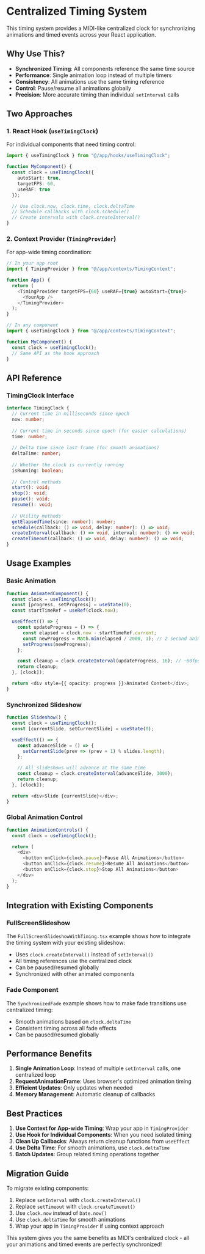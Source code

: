 # Centralized Timing System

This timing system provides a MIDI-like centralized clock for synchronizing animations and timed events across your React application.

## Why Use This?

- **Synchronized Timing**: All components reference the same time source
- **Performance**: Single animation loop instead of multiple timers
- **Consistency**: All animations use the same timing reference
- **Control**: Pause/resume all animations globally
- **Precision**: More accurate timing than individual `setInterval` calls

## Two Approaches

### 1. React Hook (`useTimingClock`)

For individual components that need timing control:

```typescript
import { useTimingClock } from "@/app/hooks/useTimingClock";

function MyComponent() {
  const clock = useTimingClock({
    autoStart: true,
    targetFPS: 60,
    useRAF: true
  });

  // Use clock.now, clock.time, clock.deltaTime
  // Schedule callbacks with clock.schedule()
  // Create intervals with clock.createInterval()
}
```

### 2. Context Provider (`TimingProvider`)

For app-wide timing coordination:

```typescript
// In your app root
import { TimingProvider } from "@/app/contexts/TimingContext";

function App() {
  return (
    <TimingProvider targetFPS={60} useRAF={true} autoStart={true}>
      <YourApp />
    </TimingProvider>
  );
}

// In any component
import { useTimingClock } from "@/app/contexts/TimingContext";

function MyComponent() {
  const clock = useTimingClock();
  // Same API as the hook approach
}
```

## API Reference

### TimingClock Interface

```typescript
interface TimingClock {
  // Current time in milliseconds since epoch
  now: number;
  
  // Current time in seconds since epoch (for easier calculations)
  time: number;
  
  // Delta time since last frame (for smooth animations)
  deltaTime: number;
  
  // Whether the clock is currently running
  isRunning: boolean;
  
  // Control methods
  start(): void;
  stop(): void;
  pause(): void;
  resume(): void;
  
  // Utility methods
  getElapsedTime(since: number): number;
  schedule(callback: () => void, delay: number): () => void;
  createInterval(callback: () => void, interval: number): () => void;
  createTimeout(callback: () => void, delay: number): () => void;
}
```

## Usage Examples

### Basic Animation

```typescript
function AnimatedComponent() {
  const clock = useTimingClock();
  const [progress, setProgress] = useState(0);
  const startTimeRef = useRef(clock.now);

  useEffect(() => {
    const updateProgress = () => {
      const elapsed = clock.now - startTimeRef.current;
      const newProgress = Math.min(elapsed / 2000, 1); // 2 second animation
      setProgress(newProgress);
    };

    const cleanup = clock.createInterval(updateProgress, 16); // ~60fps
    return cleanup;
  }, [clock]);

  return <div style={{ opacity: progress }}>Animated Content</div>;
}
```

### Synchronized Slideshow

```typescript
function Slideshow() {
  const clock = useTimingClock();
  const [currentSlide, setCurrentSlide] = useState(0);

  useEffect(() => {
    const advanceSlide = () => {
      setCurrentSlide(prev => (prev + 1) % slides.length);
    };

    // All slideshows will advance at the same time
    const cleanup = clock.createInterval(advanceSlide, 3000);
    return cleanup;
  }, [clock]);

  return <div>Slide {currentSlide}</div>;
}
```

### Global Animation Control

```typescript
function AnimationControls() {
  const clock = useTimingClock();

  return (
    <div>
      <button onClick={clock.pause}>Pause All Animations</button>
      <button onClick={clock.resume}>Resume All Animations</button>
      <button onClick={clock.stop}>Stop All Animations</button>
    </div>
  );
}
```

## Integration with Existing Components

### FullScreenSlideshow

The `FullScreenSlideshowWithTiming.tsx` example shows how to integrate the timing system with your existing slideshow:

- Uses `clock.createInterval()` instead of `setInterval()`
- All timing references use the centralized clock
- Can be paused/resumed globally
- Synchronized with other animated components

### Fade Component

The `SynchronizedFade` example shows how to make fade transitions use centralized timing:

- Smooth animations based on `clock.deltaTime`
- Consistent timing across all fade effects
- Can be paused/resumed globally

## Performance Benefits

1. **Single Animation Loop**: Instead of multiple `setInterval` calls, one centralized loop
2. **RequestAnimationFrame**: Uses browser's optimized animation timing
3. **Efficient Updates**: Only updates when needed
4. **Memory Management**: Automatic cleanup of callbacks

## Best Practices

1. **Use Context for App-wide Timing**: Wrap your app in `TimingProvider`
2. **Use Hook for Individual Components**: When you need isolated timing
3. **Clean Up Callbacks**: Always return cleanup functions from `useEffect`
4. **Use Delta Time**: For smooth animations, use `clock.deltaTime`
5. **Batch Updates**: Group related timing operations together

## Migration Guide

To migrate existing components:

1. Replace `setInterval` with `clock.createInterval()`
2. Replace `setTimeout` with `clock.createTimeout()`
3. Use `clock.now` instead of `Date.now()`
4. Use `clock.deltaTime` for smooth animations
5. Wrap your app in `TimingProvider` if using context approach

This system gives you the same benefits as MIDI's centralized clock - all your animations and timed events are perfectly synchronized!
